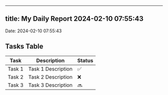 
---
title: My Daily Report 2024-02-10 07:55:43
---

Date: 2024-02-10 07:55:43

## Tasks Table

| Task | Description | Status |
|------|-------------|--------|
| Task 1 | Task 1 Description | ✅ |
| Task 2 | Task 2 Description | ❌ |
| Task 3 | Task 3 Description | 🔜 |
